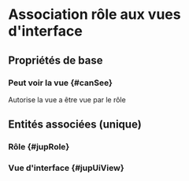 # Association rôle aux vues d'interface
<!--- THIS FILE IS GENERATED PLEASE DO NOT EDIT IT DIRECTLY --->



## Propriétés de base

### Peut voir la vue {#canSee}
        
Autorise la vue a être vue par le rôle

## Entités associées (unique)

### Rôle {#jupRole}
        

### Vue d'interface {#jupUiView}
        





